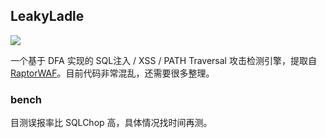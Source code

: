 ## LeakyLadle
![](https://dss1.bdstatic.com/6OF1bjeh1BF3odCf/it/u=587477989,3208374025&fm=74&app=80&f=JPEG&size=f121,121?sec=1880279984&t=7db5deebe6a459f3bcb457961cb953e9)

一个基于 DFA 实现的 SQL注入 / XSS / PATH Traversal 攻击检测引擎，提取自 [RaptorWAF](https://github.com/CoolerVoid/raptor_waf)。目前代码非常混乱，还需要很多整理。

### bench
目测误报率比 SQLChop 高，具体情况找时间再测。